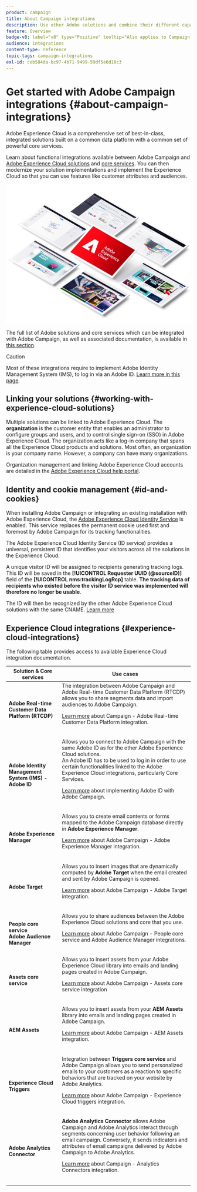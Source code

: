 ```yaml
---
product: campaign
title: About Campaign integrations
description: Use other Adobe solutions and combine their different capabilities with Campaign
feature: Overview
badge-v8: label="v8" type="Positive" tooltip="Also applies to Campaign v8"
audience: integrations
content-type: reference
topic-tags: campaign-integrations
exl-id: ceb584da-bc97-4b71-9499-59df5e6d10c3
---
```

# Get started with Adobe Campaign integrations {#about-campaign-integrations}

 

Adobe Experience Cloud is a comprehensive set of best-in-class, integrated solutions built on a common data platform with a common set of powerful core services.

Learn about functional integrations available between Adobe Campaign and [Adobe Experience Cloud solutions](https://experienceleague.adobe.com/docs/core-services/interface/marketing-cloud-integrations.html) and [core services](https://experienceleague.adobe.com/docs/core-services/interface/about-core-services/core-services.html). You can then modernize your solution implementations and implement the Experience Cloud so that you can use features like customer attributes and audiences.

   ![](assets/ExCloud-solutions.png)

The full list of Adobe solutions and core services which can be integrated with Adobe Campaign, as well as associated documentation, is available in [this section](#experience-cloud-integrations).

>[!CAUTION]
>
>Most of these integrations require to implement Adobe Identity Management System (IMS), to log in via an Adobe ID. [Learn more in this page](../../integrations/using/about-adobe-id.md).
>

## Linking your solutions {#working-with-experience-cloud-solutions}

Multiple solutions can be linked to Adobe Experience Cloud. The **organization** is the customer entity that enables an administrator to configure groups and users, and to control single sign-on (SSO) in Adobe Experience Cloud. The organization acts like a log-in company that spans all the Experience Cloud products and solutions. Most often, an organization is your company name. However, a company can have many organizations.

Organization management and linking Adobe Experience Cloud accounts are detailed in the [Adobe Experience Cloud help portal](https://experienceleague.adobe.com/docs/core-services/interface/manage-users-and-products/organizations.html).

## Identity and cookie management {#id-and-cookies}

When installing Adobe Campaign or integrating an existing installation with Adobe Experience Cloud, the [Adobe Experience Cloud Identity Service](https://experienceleague.adobe.com/docs/id-service/using/home.html) is enabled. This service replaces the permanent cookie used first and foremost by Adobe Campaign for its tracking functionalities.

The Adobe Experience Cloud Identity Service (ID service) provides a universal, persistent ID that identifies your visitors across all the solutions in the Experience Cloud.

A unique visitor ID will be assigned to recipients generating tracking logs. This ID will be saved in the **[!UICONTROL Requester UUID (@sourceID)]** field of the **[!UICONTROL nms:trackingLogRcp]** table. **The tracking data of recipients who existed before the visitor ID service was implemented will therefore no longer be usable**.

The ID will then be recognized by the other Adobe Experience Cloud solutions with the same CNAME. [Learn more](https://experienceleague.adobe.com/docs/id-service/using/reference/analytics-reference/cname.html)

## Experience Cloud integrations {#experience-cloud-integrations}

The following table provides access to available Experience Cloud integration documentation.

<table> 
 <thead> 
  <tr> 
   <th> Solution &amp; Core services<br /> </th> 
   <th> Use cases<br /> </th> 
  </tr> 
 </thead> 
 <tbody> 
  <tr> 
   <td> <strong>Adobe Real-time Customer Data Platform (RTCDP)</strong><br /> </td> 
   <td> The integration between Adobe Campaign and Adobe Real-time Customer Data Platform (RTCDP) allows you to share segments data and import audiences to Adobe Campaign.<br /> <p><a href="../../integrations/using/get-started-sources-destinations.md">Learn more</a> about Campaign - Adobe Real-time Customer Data Platform integration.</p><br /> </td> 
  </tr> 
  <tr> 
   <td> <strong>Adobe Identity Management System (IMS) - Adobe ID</strong><br /> </td> 
   <td> Allows you to connect to Adobe Campaign with the same Adobe ID as for the other Adobe Experience Cloud solutions.<br /> An Adobe ID has to be used to log in in order to use certain functionalities linked to the Adobe Experience Cloud integrations, particularly Core Services.<br /> <p><a href="../../integrations/using/about-adobe-id.md">Learn more</a> about implementing Adobe ID with Adobe Campaign.</p><br /> </td> 
  </tr> 
  <tr> 
   <td> <strong>Adobe Experience Manager</strong><br /> </td> 
   <td> Allows you to create email contents or forms mapped to the Adobe Campaign database directly in <strong>Adobe Experience Manager</strong>.<br /> <p><a href="../../integrations/using/about-adobe-experience-manager.md">Learn more</a> about Adobe Campaign - Adobe Experience Manager integration.</p><br /> </td> 
  </tr> 
  <tr> 
   <td> <strong>Adobe Target</strong><br /> </td> 
   <td> Allows you to insert images that are dynamically computed by <strong>Adobe Target</strong> when the email created and sent by Adobe Campaign is opened.<br /> <p><a href="../../integrations/using/integrating-with-adobe-target.md">Learn more</a> about Adobe Campaign - Adobe Target integration.</p><br /> </td> 
  </tr> 
  <tr> 
   <td> <strong>People core service</strong><br /> <strong>Adobe Audience Manager</strong><br /> </td> 
   <td> Allows you to share audiences between the Adobe Experience Cloud solutions and core that you use.<br /> <p><a href="../../integrations/using/sharing-audiences-with-adobe-experience-cloud.md">Learn more</a> about Adobe Campaign - People core service and Adobe Audience Manager integrations.</p><br /> </td> 
  </tr> 
  <tr> 
   <td> <strong>Assets core service</strong><br /> </td> 
   <td> Allows you to insert assets from your Adobe Experience Cloud library into emails and landing pages created in Adobe Campaign.<br /> <p><a href="../../integrations/using/configuring-access-to-assets.md#integrating-with-experience-cloud-assets">Learn more</a> about Adobe Campaign - Assets core service integration</p><br /> </td> 
  </tr> 
  <tr> 
   <td> <strong>AEM Assets</strong><br /> </td> 
   <td> Allows you to insert assets from your <strong>AEM Assets</strong> library into emails and landing pages created in Adobe Campaign.<br /> <p><a href="../../integrations/using/configuring-access-to-assets.md#integrating-with-aem-assets">Learn more</a> about Adobe Campaign - AEM Assets integration.</p><br /> </td> 
  </tr> 
  <tr> 
   <td> <strong>Experience Cloud Triggers</strong><br /> </td> 
   <td> Integration between <strong>Triggers core service</strong> and Adobe Campaign allows you to send personalized emails to your customers as a reaction to specific behaviors that are tracked on your website by Adobe Analytics.<br /> <p><a href="https://helpx.adobe.com/campaign/kb/triggers-and-campaign.html">Learn more</a> about Adobe Campaign - Experience Cloud triggers integration.</p><br /> </td> 
  </tr> 
  <tr> 
   <td> <strong>Adobe Analytics Connector</strong><br /> </td> 
   <td> <strong>Adobe Analytics Connector</strong> allows Adobe Campaign and Adobe Analytics interact through segments concerning user behavior following an email campaign. Conversely, it sends indicators and attributes of email campaigns delivered by Adobe Campaign to Adobe Analytics.<br /> <p><a href="../../platform/using/gs-aa.md">Learn more</a> about Campaign - Analytics Connectors integration.</p><br /> </td> 
  </tr> 
 </tbody> 
</table>
